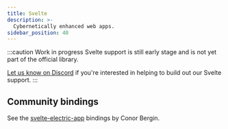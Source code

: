```yaml
---
title: Svelte
description: >-
  Cybernetically enhanced web apps.
sidebar_position: 40
---
```


:::caution Work in progress
Svelte support is still early stage and is not yet part of the official library.

[Let us know on Discord](https://discord.electric-sql/com) if you're interested in helping to build out our Svelte support.
:::

## Community bindings

See the [svelte-electric-app](https://github.com/conorbergin/svelte-electric-app) bindings by Conor Bergin.
